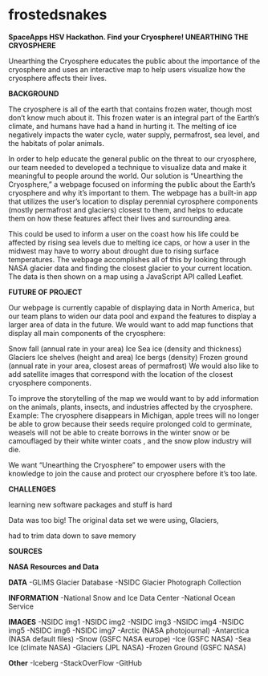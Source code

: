 # frostedsnakes
**__SpaceApps HSV Hackathon. Find your Cryosphere!
UNEARTHING THE CRYOSPHERE__**

Unearthing the Cryosphere educates the public about the importance of the cryosphere and uses an interactive map to help users    visualize how the cryosphere affects their lives.

**__BACKGROUND__**

The cryosphere is all of the earth that contains frozen water, though most don’t know much about it. This frozen water is an integral part of the Earth’s climate, and humans have had a hand in hurting it. The melting of ice negatively impacts the water cycle, water supply, permafrost, sea level, and the habitats of polar animals.

In order to help educate the general public on the threat to our cryosphere, our team needed to developed a technique to visualize data and make it meaningful to people around the world. Our solution is “Unearthing the Cryosphere,” a webpage focused on informing the public about the Earth’s cryosphere and why it’s important to them. The webpage has a built-in app that utilizes the user’s location to display perennial cyrosphere components (mostly permafrost and glaciers) closest to them, and helps to educate them on how these features affect their lives and surrounding area.

This could be used to inform a user on the coast how his life could be affected by rising sea levels due to melting ice caps, or how a user in the midwest may have to worry about drought due to rising surface temperatures. The webpage accomplishes all of this by looking through NASA glacier data and finding the closest glacier to your current location. The data is then shown on a map using a JavaScript API called Leaflet.

**__FUTURE OF PROJECT__**

Our webpage is currently capable of displaying data in North America, but our team plans to widen our data pool and expand the features to display a larger area of data in the future. We would want to add map functions that display all main components of the cryosphere:

Snow fall (annual rate in your area)
Ice
Sea ice (density and thickness)
Glaciers
Ice shelves (height and area)
Ice bergs (density)
Frozen ground (annual rate in your area, closest areas of permafrost)
We would also like to add satellite images that correspond with the location of the closest cryosphere components.

To improve the storytelling of the map we would want to by add information on the animals, plants, insects, and industries affected by the cryosphere. Example: The cryosphere disappears in Michigan, apple trees will no longer be able to grow because their seeds require prolonged cold to germinate, weasels will not be able to create borrows in the winter snow or be camouflaged by their white winter coats , and the snow plow industry will die.

We want “Unearthing the Cryosphere” to empower users with the knowledge to join the cause and protect our cryosphere before it’s too late.

**__CHALLENGES__**

learning new software packages and stuff is hard

Data was too big! The original data set we were using, Glaciers,

had to trim data down to save memory

**__SOURCES__**

**NASA Resources and Data**

**DATA**
-GLIMS Glacier Database
-NSIDC Glacier Photograph Collection

**INFORMATION**
-National Snow and Ice Data Center
-National Ocean Service

**IMAGES**
-NSIDC img1
-NSIDC img2
-NSIDC img3
-NSIDC img4
-NSIDC img5
-NSIDC img6
-NSIDC img7
-Arctic (NASA photojournal)
-Antarctica (NASA default files)
-Snow (GSFC NASA europe)
-Ice (GSFC NASA)
-Sea Ice (climate NASA)
-Glaciers (JPL NASA)
-Frozen Ground (GSFC NASA)

**Other**
-Iceberg
-StackOverFlow
-GitHub
